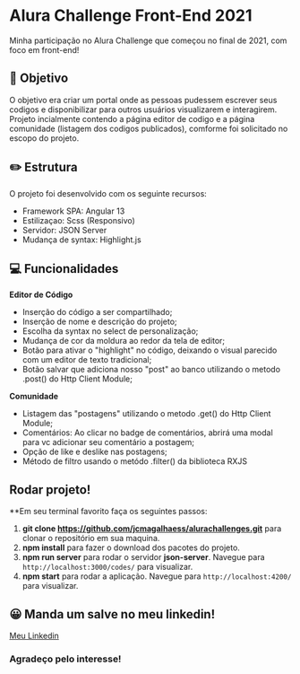 # Alura Challenge Front-End 2021

Minha participação no Alura Challenge que começou no final de 2021, com foco em front-end!

## 🚀 Objetivo

O objetivo era criar um portal onde as pessoas pudessem escrever seus codigos e disponibilizar para outros usuários visualizarem e interagirem. Projeto incialmente contendo a página editor de codigo e a página comunidade (listagem dos codigos publicados), comforme foi solicitado no escopo do projeto.

## ✏️ Estrutura

O projeto foi desenvolvido com os seguinte recursos:

* Framework SPA: Angular 13
* Estilizaçao: Scss (Responsivo)
* Servidor: JSON Server
* Mudança de syntax: Highlight.js

## 💻 Funcionalidades

**Editor de Código**

* Inserção do código a ser compartilhado;
* Inserção de nome e descrição do projeto;
* Escolha da syntax no select de personalização;
* Mudança de cor da moldura ao redor da tela de editor;
* Botão para ativar o "highlight" no código, deixando o visual parecido com um editor de texto tradicional;
* Botão salvar que adiciona nosso "post" ao banco utilizando o metodo .post() do Http Client Module;

**Comunidade**

* Listagem das "postagens" utilizando o metodo .get() do Http Client Module;
* Comentários: Ao clicar no badge de comentários, abrirá uma modal para vc adicionar seu comentário a postagem;
* Opção de like e deslike nas postagens;
* Método de filtro usando o metódo .filter() da biblioteca RXJS

## Rodar projeto!

**Em seu terminal favorito faça os seguintes passos:

1. **git clone https://github.com/jcmagalhaess/alurachallenges.git** para clonar o repositório em sua maquina.
2. **npm install** para fazer o download dos pacotes do projeto.
3. **npm run server** para rodar o servidor __json-server__. Navegue para `http://localhost:3000/codes/` para visualizar.
3. **npm start** para rodar a aplicação. Navegue para `http://localhost:4200/` para visualizar.

## 😀 Manda um salve no meu linkedin!

[Meu Linkedin](https://www.linkedin.com/in/jcmagalhaess/)

### Agradeço pelo interesse!
